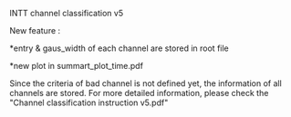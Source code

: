 INTT channel classification v5


New feature : 


*entry & gaus_width of each channel are stored in root file


*new plot in summart_plot_time.pdf


Since the criteria of bad channel is not defined yet, the information of all channels are stored. For more detailed information, please check the "Channel classification instruction v5.pdf"